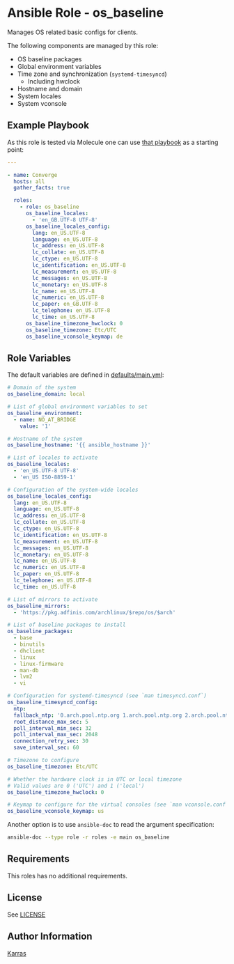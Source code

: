 # Ansible Role - os\_baseline

Manages OS related basic configs for clients.

The following components are managed by this role:

* OS baseline packages
* Global environment variables
* Time zone and synchronization (`systemd-timesyncd`)
  - Including hwclock
* Hostname and domain
* System locales
* System vconsole

## Example Playbook

As this role is tested via Molecule one can use [that
playbook](./molecule/default/converge.yml) as a starting point:

```yaml
---

- name: Converge
  hosts: all
  gather_facts: true

  roles:
    - role: os_baseline
      os_baseline_locales:
        - 'en_GB.UTF-8 UTF-8'
      os_baseline_locales_config:
        lang: en_US.UTF-8
        language: en_US.UTF-8
        lc_address: en_US.UTF-8
        lc_collate: en_US.UTF-8
        lc_ctype: en_US.UTF-8
        lc_identification: en_US.UTF-8
        lc_measurement: en_US.UTF-8
        lc_messages: en_US.UTF-8
        lc_monetary: en_US.UTF-8
        lc_name: en_US.UTF-8
        lc_numeric: en_US.UTF-8
        lc_paper: en_GB.UTF-8
        lc_telephone: en_US.UTF-8
        lc_time: en_US.UTF-8
      os_baseline_timezone_hwclock: 0
      os_baseline_timezone: Etc/UTC
      os_baseline_vconsole_keymap: de
```

## Role Variables

The default variables are defined in [defaults/main.yml](./defaults/main.yml):

```yaml
# Domain of the system
os_baseline_domain: local

# List of global environment variables to set
os_baseline_environment:
  - name: NO_AT_BRIDGE
    value: '1'

# Hostname of the system
os_baseline_hostname: '{{ ansible_hostname }}'

# List of locales to activate
os_baseline_locales:
  - 'en_US.UTF-8 UTF-8'
  - 'en_US ISO-8859-1'

# Configuration of the system-wide locales
os_baseline_locales_config:
  lang: en_US.UTF-8
  language: en_US.UTF-8
  lc_address: en_US.UTF-8
  lc_collate: en_US.UTF-8
  lc_ctype: en_US.UTF-8
  lc_identification: en_US.UTF-8
  lc_measurement: en_US.UTF-8
  lc_messages: en_US.UTF-8
  lc_monetary: en_US.UTF-8
  lc_name: en_US.UTF-8
  lc_numeric: en_US.UTF-8
  lc_paper: en_US.UTF-8
  lc_telephone: en_US.UTF-8
  lc_time: en_US.UTF-8

# List of mirrors to activate
os_baseline_mirrors:
  - 'https://pkg.adfinis.com/archlinux/$repo/os/$arch'

# List of baseline packages to install
os_baseline_packages:
  - base
  - binutils
  - dhclient
  - linux
  - linux-firmware
  - man-db
  - lvm2
  - vi

# Configuration for systemd-timesyncd (see `man timesyncd.conf`)
os_baseline_timesyncd_config:
  ntp:
  fallback_ntp: '0.arch.pool.ntp.org 1.arch.pool.ntp.org 2.arch.pool.ntp.org 3.arch.pool.ntp.org'
  root_distance_max_sec: 5
  poll_interval_min_sec: 32
  poll_interval_max_sec: 2048
  connection_retry_sec: 30
  save_interval_sec: 60

# Timezone to configure
os_baseline_timezone: Etc/UTC

# Whether the hardware clock is in UTC or local timezone
# Valid values are 0 ('UTC') and 1 ('local')
os_baseline_timezone_hwclock: 0

# Keymap to configure for the virtual consoles (see `man vconsole.conf`)
os_baseline_vconsole_keymap: us
```

Another option is to use `ansible-doc` to read the argument specification:

```sh
ansible-doc --type role -r roles -e main os_baseline
```

## Requirements

This roles has no additional requirements.

## License

See [LICENSE](./LICENSE)

## Author Information

[Karras](https://github.com/karras)
